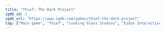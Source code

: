```yaml
---
title: "Thief: The Dark Project"
igdb_id: 2
igdb_url: "https://www.igdb.com/games/thief-the-dark-project"
tag: ["Main game", "Thief", "Looking Glass Studios", "Eidos Interactive", "Square Enix", "Simulator", "Adventure", "Single player", "First person", "Action", "Fantasy", "Stealth"]
---
```

